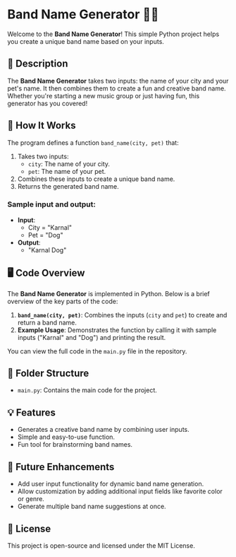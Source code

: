 # Band Name Generator 🎵🐾

Welcome to the **Band Name Generator**! This simple Python project helps you create a unique band name based on your inputs.

## 📝 Description

The **Band Name Generator** takes two inputs: the name of your city and your pet's name. It then combines them to create a fun and creative band name. Whether you're starting a new music group or just having fun, this generator has you covered!

## 🚀 How It Works

The program defines a function `band_name(city, pet)` that:
1. Takes two inputs: 
   - `city`: The name of your city.
   - `pet`: The name of your pet.
2. Combines these inputs to create a unique band name.
3. Returns the generated band name.

### Sample input and output:
- **Input**: 
  - City = "Karnal"
  - Pet = "Dog"
- **Output**: 
  - "Karnal Dog"

## 🖥️ Code Overview

The **Band Name Generator** is implemented in Python. Below is a brief overview of the key parts of the code:

1. **`band_name(city, pet)`**: Combines the inputs (`city` and `pet`) to create and return a band name.
2. **Example Usage**: Demonstrates the function by calling it with sample inputs ("Karnal" and "Dog") and printing the result.

You can view the full code in the `main.py` file in the repository.

## 📂 Folder Structure

- `main.py`: Contains the main code for the project.

## 💡 Features

- Generates a creative band name by combining user inputs.
- Simple and easy-to-use function.
- Fun tool for brainstorming band names.

## 🌟 Future Enhancements

- Add user input functionality for dynamic band name generation.
- Allow customization by adding additional input fields like favorite color or genre.
- Generate multiple band name suggestions at once.

## 📜 License

This project is open-source and licensed under the MIT License.
